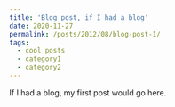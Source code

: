 ```yaml
---
title: 'Blog post, if I had a blog'
date: 2020-11-27
permalink: /posts/2012/08/blog-post-1/
tags:
  - cool posts
  - category1
  - category2
---
```


If I had a blog, my first post would go here.
